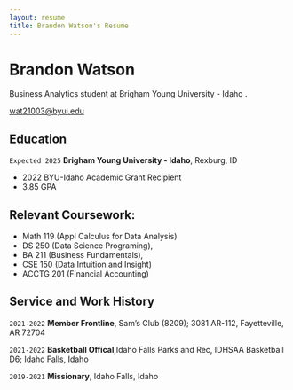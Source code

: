 ```yaml
---
layout: resume
title: Brandon Watson's Resume
---
```

# Brandon Watson
Business Analytics student at Brigham Young University - Idaho .

<div id="webaddress">
<a href="wat21003@byui.edu">wat21003@byui.edu</a>
<!-- https://www.monique.tech/the-art-of-markdown -->


## Education
`Expected 2025`
__Brigham Young University - Idaho__, Rexburg, ID

- 2022 BYU-Idaho Academic Grant Recipient
- 3.85 GPA


## Relevant Coursework: 
- Math 119 (Appl Calculus for Data Analysis)
- DS 250 (Data Science Programing), 
- BA 211 (Business Fundamentals),
- CSE 150 (Data Intuition and Insight)
- ACCTG 201 (Financial Accounting)

## Service and Work History

`2021-2022`
__Member Frontline__, Sam’s Club (8209); 3081 AR-112, Fayetteville, AR 72704
  
`2021-2022`
__Basketball Offical__,Idaho Falls Parks and Rec, IDHSAA Basketball D6; Idaho Falls, Idaho

`2019-2021`
__Missionary__, Idaho Falls, Idaho 



<!-- ### Footer

Last updated: Dec 2022 -->


